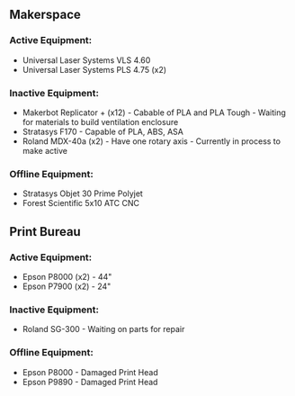 ## Makerspace

### Active Equipment:
   - Universal Laser Systems VLS 4.60
   - Universal Laser Systems PLS 4.75 (x2)
  
### Inactive Equipment:
   - Makerbot Replicator + (x12)
    - Cabable of PLA and PLA Tough
    - Waiting for materials to build ventilation enclosure
   - Stratasys F170
    - Capable of PLA, ABS, ASA
   - Roland MDX-40a (x2)
    - Have one rotary axis
    - Currently in process to make active

### Offline Equipment:
   - Stratasys Objet 30 Prime Polyjet
   - Forest Scientific 5x10 ATC CNC
  


## Print Bureau

### Active Equipment:
   - Epson P8000 (x2)
    - 44"
   - Epson P7900 (x2)
    - 24"
  
### Inactive Equipment:
   - Roland SG-300
    - Waiting on parts for repair
  
### Offline Equipment:
   - Epson P8000
    - Damaged Print Head
   - Epson P9890
    - Damaged Print Head
